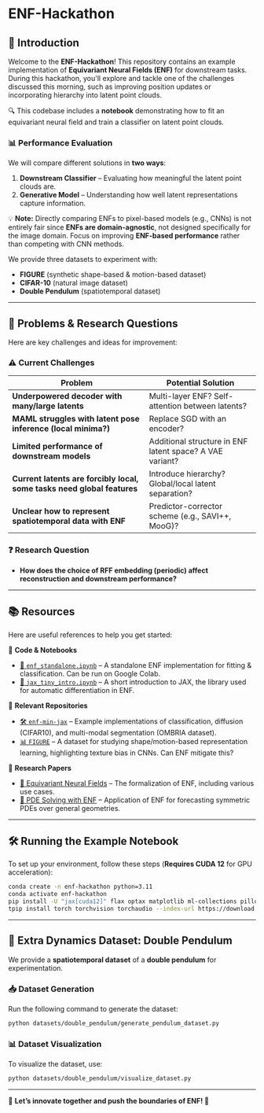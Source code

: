 # ENF-Hackathon

## 🚀 Introduction
Welcome to the **ENF-Hackathon**! This repository contains an example implementation of **Equivariant Neural Fields (ENF)** for downstream tasks. During this hackathon, you'll explore and tackle one of the challenges discussed this morning, such as improving position updates or incorporating hierarchy into latent point clouds.

🔍 This codebase includes a **notebook** demonstrating how to fit an equivariant neural field and train a classifier on latent point clouds.

### 📊 Performance Evaluation
We will compare different solutions in **two ways**:
1. **Downstream Classifier** – Evaluating how meaningful the latent point clouds are.
2. **Generative Model** – Understanding how well latent representations capture information.

💡 **Note:** Directly comparing ENFs to pixel-based models (e.g., CNNs) is not entirely fair since **ENFs are domain-agnostic**, not designed specifically for the image domain. Focus on improving **ENF-based performance** rather than competing with CNN methods.

We provide three datasets to experiment with:
- **FIGURE** (synthetic shape-based & motion-based dataset)
- **CIFAR-10** (natural image dataset)
- **Double Pendulum** (spatiotemporal dataset)

---

## 🧩 Problems & Research Questions
Here are key challenges and ideas for improvement:

### ⚠️ Current Challenges
| Problem | Potential Solution |
|---------|---------------------|
| **Underpowered decoder with many/large latents** | Multi-layer ENF? Self-attention between latents? |
| **MAML struggles with latent pose inference (local minima?)** | Replace SGD with an encoder? |
| **Limited performance of downstream models** | Additional structure in ENF latent space? A VAE variant? |
| **Current latents are forcibly local, some tasks need global features** | Introduce hierarchy? Global/local latent separation? |
| **Unclear how to represent spatiotemporal data with ENF** | Predictor-corrector scheme (e.g., SAVI++, MooG)? |

### ❓ Research Question
- **How does the choice of RFF embedding (periodic) affect reconstruction and downstream performance?**

---

## 📚 Resources
Here are useful references to help you get started:

📌 **Code & Notebooks**
- [🔗 `enf_standalone.ipynb`](./enf_standalone.ipynb) – A standalone ENF implementation for fitting & classification. Can be run on Google Colab.
- [🔗 `jax_tiny_intro.ipynb`](./jax_tiny_intro.ipynb) – A short introduction to JAX, the library used for automatic differentiation in ENF.

📌 **Relevant Repositories**
- [🛠️ `enf-min-jax`](https://github.com/david-knigge/enf-min-jax) – Example implementations of classification, diffusion (CIFAR10), and multi-modal segmentation (OMBRIA dataset).
- [📊 `FIGURE`](https://github.com/ebekkers/FIGURE) – A dataset for studying shape/motion-based representation learning, highlighting texture bias in CNNs. Can ENF mitigate this?

📌 **Research Papers**
- [📜 Equivariant Neural Fields](https://arxiv.org/abs/2406.05753) – The formalization of ENF, including various use cases.
- [📜 PDE Solving with ENF](https://arxiv.org/abs/2406.06660) – Application of ENF for forecasting symmetric PDEs over general geometries.

---

## 🛠️ Running the Example Notebook
To set up your environment, follow these steps (**Requires CUDA 12** for GPU acceleration):

```bash
conda create -n enf-hackathon python=3.11
conda activate enf-hackathon
pip install -U "jax[cuda12]" flax optax matplotlib ml-collections pillow h5py tqdm jupyter
tpip install torch torchvision torchaudio --index-url https://download.pytorch.org/whl/cpu
```

---

## 🌌 Extra Dynamics Dataset: Double Pendulum
We provide a **spatiotemporal dataset** of a **double pendulum** for experimentation.

### 📥 Dataset Generation
Run the following command to generate the dataset:
```bash
python datasets/double_pendulum/generate_pendulum_dataset.py
```

### 📊 Dataset Visualization
To visualize the dataset, use:
```bash
python datasets/double_pendulum/visualize_dataset.py
```

---

🎯 **Let’s innovate together and push the boundaries of ENF! 🚀**

